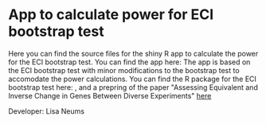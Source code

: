 # App to calculate power for ECI bootstrap test

Here you can find the source files for the shiny R app to calculate the power for the ECI bootstrap test. You can find the app here: 
The app is based on the ECI bootstrap test with minor modifications to the bootstrap test to accomodate the power calculations. You can find the R package for the ECI bootstrap test here: , and a prepring of the paper "Assessing Equivalent and Inverse Change in Genes Between Diverse Experiments" [here](https://www.researchgate.net/publication/356022162_Assessing_Equivalent_and_Inverse_Change_in_Genes_Between_Diverse_Experiments)

Developer: Lisa Neums

